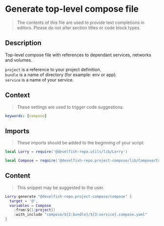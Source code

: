 # Generate top-level compose file

> The contents of this file are used to provide text completions in editors. Please do not alter section titles or code block types.

## Description

Top-level compose file with references to dependant services, networks and volumes.

`project` is a reference to your project definition.\
`bundle` is a name of directory (for example: env or app).\
`service` is a name of your service.

## Context

> These settings are used to trigger code suggestions.

```yaml
keywords: [compose]
```

## Imports

> These imports should be added to the beginning of your script.

```lua
local Lorry = require('@develfish-repo.utils/lib/Lorry')
```

```lua
local Compose = require('@develfish-repo.project-compose/lib/Compose/Compose')
```

## Content

> This snippet may be suggested to the user.

```lua
Lorry:generate "@develfish-repo.project-compose/compose" {
  target = '@',
  variables = Compose
    :from(${1:project})
    :with_include "compose/${2:bundle}/${3:service}.compose.yaml"
}
```

